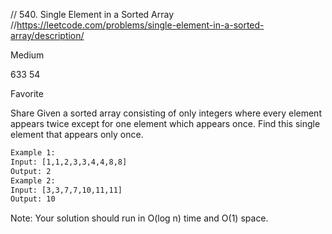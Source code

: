 // 540. Single Element in a Sorted Array
//https://leetcode.com/problems/single-element-in-a-sorted-array/description/

Medium

633
54

Favorite

Share
Given a sorted array consisting of only integers where every element appears twice except for one element which appears once. Find this single element that appears only once.

```html
Example 1:
Input: [1,1,2,3,3,4,4,8,8]
Output: 2
Example 2:
Input: [3,3,7,7,10,11,11]
Output: 10
```
  
Note: Your solution should run in O(log n) time and O(1) space.